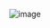 ![image](https://user-images.githubusercontent.com/89261133/147822930-6c91966d-0a5a-4225-95e4-9a9b5321869f.png)

